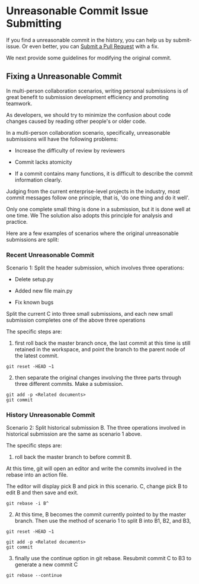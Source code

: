 # <a name="commit_issue"></a> Unreasonable Commit Issue Submitting

If you find a unreasonable commit in the history, you can help us by submit-issue. Or even better, you can [Submit a Pull Request](./pull_request.md) with a fix.

We next provide some guidelines for modifying the original commit.

## <a name="commit_fix"></a> Fixing a Unreasonable Commit

In multi-person collaboration scenarios, writing personal submissions is of great benefit to submission development efficiency and promoting teamwork. 

As developers, we should try to minimize the confusion about code changes caused by reading other people's or older code.

In a multi-person collaboration scenario, specifically, unreasonable submissions will have the following problems:

- Increase the difficulty of review by reviewers

- Commit lacks atomicity

- If a commit contains many functions, it is difficult to describe the commit information clearly.

Judging from the current enterprise-level projects in the industry, most commit messages follow one principle, that is, 'do one thing and do it well'. 

Only one complete small thing is done in a submission, but it is done well at one time. We The solution also adopts this principle for analysis and practice.

Here are a few examples of scenarios where the original unreasonable submissions are split:

### <a name="last"></a> Recent Unreasonable Commit

Scenario 1: Split the header submission, which involves three operations:

- Delete setup.py

- Added new file main.py

- Fix known bugs

Split the current C into three small submissions, and each new small submission completes one of the above three operations

The specific steps are: 
1. first roll back the master branch once, the last commit at this time is still retained in the workspace, and point the branch to the parent node of the latest commit. 

```shell
git reset -HEAD ~1
```

2. then separate the original changes involving the three parts through three different commits. Make a submission.

```shell
git add -p <Related documents>
git commit
```

### <a name="history"></a> History Unreasonable Commit

Scenario 2: Split historical submission B. The three operations involved in historical submission are the same as scenario 1 above.

The specific steps are: 

1. roll back the master branch to before commit B. 

At this time, git will open an editor and write the commits involved in the rebase into an action file. 

The editor will display pick B and pick in this scenario. C, change pick B to edit B and then save and exit. 

```shell
git rebase -i B^
```

2. At this time, B becomes the commit currently pointed to by the master branch. Then use the method of scenario 1 to split B into B1, B2, and B3, 

```shell
git reset -HEAD ~1
```

```shell
git add -p <Related documents>
git commit
```

3. finally use the continue option in git rebase. Resubmit commit C to B3 to generate a new commit C

```shell
git rebase --continue
```